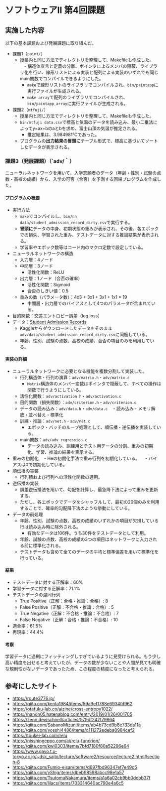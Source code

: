 # ソフトウェアII 第4回課題

## 実施した内容

以下の基本課題および発展課題に取り組んだ。

- 課題1（`paint/`）
  - 授業内と同じ方法でディレクトリを整理して、Makefileも作成した。
　- 構造体宣言と定義の分離、ポインタによるメンバの隠蔽、ライブラリ化を行い、線形リストによる実装と配列による実装のいずれでも同じmain関数でコンパイルできるようにした。
    - `make`で線形リストのライブラリでコンパイルされ、`bin/paintapp`に実行ファイルが生成される。
    - `make array`で配列のライブラリでコンパイルされ、`bin/paintapp_array`に実行ファイルが生成される。
- 課題2（`mtfuji/`）
  - 授業内と同じ方法でディレクトリを整理して、Makefileも作成した。
  - `bin/mtfuji data.csv`で標高と気温のデータを読み込み、最小二乗法によってy=ax+bのaとbを求め、富士山頂の気温が推定される。
    - 推定結果は、3.984981℃であった。
  - プログラムの**出力結果の冒頭に**テーブル形式で、標高に基づいてソートしたデータが表示される。

### 課題3（発展課題）（`adv/｀）

ニューラルネットワークを用いて、入学志願者のデータ（年齢・性別・試験の点数・高校の成績）から、入学の可否（合否）を予測する回帰プログラムを作成した。

#### プログラムの概要

- 実行方法
  - `make`でコンパイルし、`bin/nn data/student_admission_record_dirty.csv`で実行する。
  - **冒頭に**データの中身、初期状態の重みが表示され、その後、各エポックでの損失、学習された重み、テストデータに対する推論結果が表示される。
  - 学習率やエポック数等はコード内のマクロ定数で設定している。
- ニューラルネットワークの構造
  - 入力層：4ノード
  - 中間層：3ノード
    - 活性化関数：ReLU
  - 出力層：1ノード（合否の確率）
    - 活性化関数：Sigmoid
    - 合否のしきい値：0.5
  - 重みの数（パラメータ数）：4x3 + 3x1 + 3x1 + 1x1 = 19
    - 中間層・出力層でのバイアスとして4つのパラメータが含まれている。
- 目的関数：交差エントロピー誤差（log loss）
- データ：[Student Admission Records](https://www.kaggle.com/datasets/zeeshier/student-admission-records)
  - Kaggleからダウンロードしたデータをそのまま`adv/data/student_admission_record_dirty.csv`に同梱している。
  - 年齢、性別、試験の点数、高校の成績、合否の項目のみを利用している。

#### 実装の詳細

- ニューラルネットワークに必要となる機能を複数分割して実装した。
  - 行列構造体・行列の演算：`adv/matrix.h`・`adv/matrix.c`
    - `Matrix`構造体のメンバー変数はポインタで隠蔽して、すべての操作は関数で行うようにしている。
  - 活性化関数：`adv/activation.h`・`adv/activation.c`
  - 目的関数（損失関数）：`adv/criterion.h`・`adv/criterion.c`
  - データの読み込み：`adv/data.h`・`adv/data.c`
  　- 読み込み・メモリ解放・並べ替え・標準化
  - 訓練・推論：`adv/net.h`・`adv/net.c`
    - エポック・バッチのループ処理として、順伝播・逆伝播を実装している。
  - main関数：`adv/adv_regression.c`
    - データの読み込み、訓練用とテスト用データの分割、重みの初期化、学習、推論の結果を表示する。
- 重みの初期化
　- Heの初期化手法で重み行列を初期化している。
　- バイアスは0で初期化している。
- 順伝播の実装
  - 行列積および行列への活性化関数の適用。
- 逆伝播の実装
  - 誤差逆伝播法を用いて、勾配を計算し、最急降下法によって重みを更新する。
  - ただし、各エポックでデータをシャッフルして、最初の20個のみを利用することで、確率的勾配降下法のような挙動にしている。
- データの前処理
  - 年齢、性別、試験の点数、高校の成績のいずれかの項目が欠損している行は読み込み時に除外される。
    - 有効なデータは106件。うち30件をテストデータとして利用。
  - 年齢、試験の点数、高校の成績の3つの項目はネットワークに入力される前に標準化される。
  - テストデータも含めて全てのデータの平均と標準偏差を用いて標準化を行っている。

#### 結果

- テストデータに対する正解率：60%
- 学習データに対する正解率：71.1%
- テストデータの混同行列
  - True Positive（正解：合格・推論：合格）: 8
  - False Positive（正解：不合格・推論：合格）: 5
  - True Negative（正解：不合格・推論：不合格）: 7
  - False Negative（正解：合格・推論：不合格）: 10
- 適合率：61.5%
- 再現率：44.4%

#### 考察

学習データに過剰にフィッティングしすぎているように見受けられる。もう少し高い精度を出せると考えていたが、データの数が少ないことや人間が見ても明確な規則性がないデータであったため、この程度の精度になったと考えられる。

## 参考にしたサイト

- https://route3776.jp/
- https://qiita.com/kenta1984/items/59a9ef1788e6934fd962
- https://otafuku-lab.co/aizine/cross-entropy1022/
- https://hanon05.hatenablog.com/entry/2019/01/26/001705
- https://zenn.dev/schnell/articles/579df242f79964
- https://qiita.com/SabanoMizuni/items/ab4b73cd9b8e733da11a
- https://qiita.com/yosshi4486/items/d111272edeba0984cef2
- https://toukei-lab.com/relu
- https://nisshingeppo.com/ai/relu-funcrion/
- https://qiita.com/kwi0303/items/7bfd7180f80a52296e64
- https://www.gavo.t.u-tokyo.ac.jp/~dsk_saito/lecture/software2/resource/lecture2.html#section-8
- https://qiita.com/Fumio-eisan/items/d697fbd96347ef7e49d5
- https://qiita.com/yShig/items/dbeb98598abcc98e1a57
- https://qiita.com/TsutomuNakamura/items/a1a6a02cb9bb0dcbb37f
- https://qiita.com/lilacs/items/703314640ac790e4a6c5